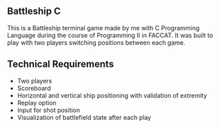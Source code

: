 ## Battleship C
This is a Battleship terminal game made by me with C Programming Language during the course of Programming II in FACCAT. It was built to play with two players switching positions between each game.

## Technical Requirements
* Two players
* Scoreboard
* Horizontal and vertical ship positioning with validation of extremity
* Replay option
* Input for shot position
* Visualization of battlefield state after each play
